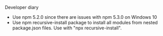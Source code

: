 Developer diary

- Use npm 5.2.0 since there are issues with npm 5.3.0 on Windows 10
- Use npm recursive-install package to install all modules from nested
package.json files. Use with "npx recursive-install".
